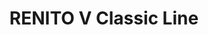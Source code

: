 --- 
title  : "RENITO V Classic Line "
category   : "Chiseling mortising units for CNC machines"
headline   : " "
short_desc : " Chisel mortising unit "
long_desc : " "
img   : "/images/000wh04200120_renito-v_komplett.png"
series : "/benz/wood/woodtoolingtechnologies/chiseling/"
link : "renitov"
---